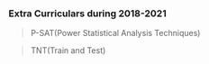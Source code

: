 ### Extra Curriculars during 2018-2021 

> P-SAT(Power Statistical Analysis Techniques) 

> TNT(Train and Test) 
